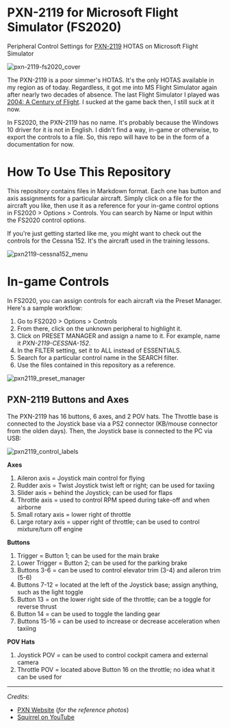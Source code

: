 # PXN-2119 for Microsoft Flight Simulator (FS2020)
Peripheral Control Settings for [PXN-2119](http://www.e-pxn.com/products/arcade-stick/pxn-2119) HOTAS on Microsoft Flight Simulator

![pxn-2119-fs2020_cover](https://user-images.githubusercontent.com/9207205/91651241-dbc39280-eabc-11ea-9c29-29563ef03a79.jpg)

The PXN-2119 is a poor simmer's HOTAS. It's the only HOTAS available in my region as of today. Regardless, it got me into MS Flight Simulator again after nearly two decades of absence. The last Flight Simulator I played was [2004: A Century of Flight](https://en.wikipedia.org/wiki/Microsoft_Flight_Simulator_2004:_A_Century_of_Flight). I sucked at the game back then, I still suck at it now.

In FS2020, the PXN-2119 has no name. It's probably because the Windows 10 driver for it is not in English. I didn't find a way, in-game or otherwise, to export the controls to a file. So, this repo will have to be in the form of a documentation for now.

# How To Use This Repository
This repository contains files in Markdown format. Each one has button and axis assignments for a particular aircraft. Simply click on a file for the aircraft you like, then use it as a reference for your in-game control options in FS2020 > Options > Controls. You can search by Name or Input within the FS2020 control options.

If you're just getting started like me, you might want to check out the controls for the Cessna 152. It's the aircraft used in the training lessons.

![pxn2119-cessna152_menu](https://user-images.githubusercontent.com/9207205/91654032-4df5a080-ead8-11ea-87d2-9b3e58267865.jpg)

# In-game Controls
In FS2020, you can assign controls for each aircraft via the Preset Manager. Here's a sample workflow:

1. Go to FS2020 > Options > Controls
2. From there, click on the unknown peripheral to highlight it.
3. Click on PRESET MANAGER and assign a name to it. For example, name it _PXN-2119-CESSNA-152_.
4. In the FILTER setting, set it to ALL instead of ESSENTIALS.
5. Search for a particular control name in the SEARCH filter.
6. Use the files contained in this repository as a reference.

![pxn2119_preset_manager](https://user-images.githubusercontent.com/9207205/91654131-028fc200-ead9-11ea-8033-e2629cbb9471.jpg)

## PXN-2119 Buttons and Axes
The PXN-2119 has 16 buttons, 6 axes, and 2 POV hats. The Throttle base is connected to the Joystick base via a PS2 connector (KB/mouse connector from the olden days). Then, the Joystick base is connected to the PC via USB:

![pxn2119_control_labels](https://user-images.githubusercontent.com/9207205/91651736-d9643700-eac2-11ea-996f-206442c51563.jpg)

**Axes**
1. Aileron axis = Joystick main control for flying
2. Rudder axis = Twist Joystick twist left or right; can be used for taxiing
3. Slider axis = behind the Joystick; can be used for flaps
4. Throttle axis = used to control RPM speed during take-off and when airborne
5. Small rotary axis = lower right of throttle
6. Large rotary axis = upper right of throttle; can be used to control mixture/turn off engine

**Buttons**
1. Trigger = Button 1; can be used for the main brake
2. Lower Trigger = Button 2; can be used for the parking brake
3. Buttons 3-6 = can be used to control elevator trim (3-4) and aileron trim (5-6)
4. Buttons 7-12 = located at the left of the Joystick base; assign anything, such as the light toggle
5. Button 13 = on the lower right side of the throttle; can be a toggle for reverse thrust
6. Button 14 = can be used to toggle the landing gear
7. Buttons 15-16 = can be used to increase or decrease acceleration when taxiing

**POV Hats**
1. Joystick POV = can be used to control cockpit camera and external camera
2. Throttle POV = located above Button 16 on the throttle; no idea what it can be used for

***
_Credits:_

- [PXN Website](http://www.e-pxn.com) (_for the reference photos_)
- [Squirrel on YouTube](https://www.youtube.com/channel/UCSeb5KSN6BC1c0WwEjUzM_A)